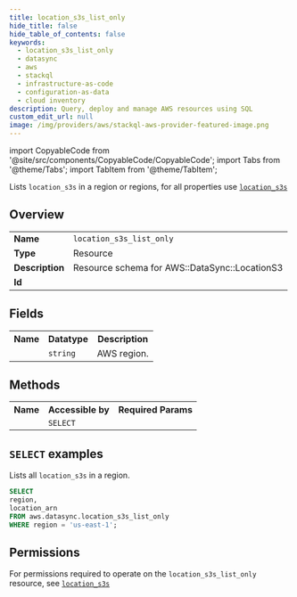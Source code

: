 ```yaml
---
title: location_s3s_list_only
hide_title: false
hide_table_of_contents: false
keywords:
  - location_s3s_list_only
  - datasync
  - aws
  - stackql
  - infrastructure-as-code
  - configuration-as-data
  - cloud inventory
description: Query, deploy and manage AWS resources using SQL
custom_edit_url: null
image: /img/providers/aws/stackql-aws-provider-featured-image.png
---
```


import CopyableCode from '@site/src/components/CopyableCode/CopyableCode';
import Tabs from '@theme/Tabs';
import TabItem from '@theme/TabItem';

Lists <code>location_s3s</code> in a region or regions, for all properties use <a href="/providers/aws/serviceName/location_s3s/"><code>location_s3s</code></a>

## Overview
<table><tbody>
<tr><td><b>Name</b></td><td><code>location_s3s_list_only</code></td></tr>
<tr><td><b>Type</b></td><td>Resource</td></tr>
<tr><td><b>Description</b></td><td>Resource schema for AWS::DataSync::LocationS3</td></tr>
<tr><td><b>Id</b></td><td><CopyableCode code="aws.datasync.location_s3s_list_only" /></td></tr>
</tbody></table>

## Fields
<table><tbody><tr><th>Name</th><th>Datatype</th><th>Description</th></tr><tr><td><CopyableCode code="region" /></td><td><code>string</code></td><td>AWS region.</td></tr>
</tbody></table>

## Methods

<table><tbody>
  <tr>
    <th>Name</th>
    <th>Accessible by</th>
    <th>Required Params</th>
  </tr>
  <tr>
    <td><CopyableCode code="list_resources" /></td>
    <td><code>SELECT</code></td>
    <td><CopyableCode code="region" /></td>
  </tr>
</tbody></table>

## `SELECT` examples
Lists all <code>location_s3s</code> in a region.
```sql
SELECT
region,
location_arn
FROM aws.datasync.location_s3s_list_only
WHERE region = 'us-east-1';
```


## Permissions

For permissions required to operate on the <code>location_s3s_list_only</code> resource, see <a href="/providers/aws/datasync/location_s3s/#permissions"><code>location_s3s</code></a>

